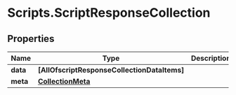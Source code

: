 # Scripts.ScriptResponseCollection

## Properties
Name | Type | Description | Notes
------------ | ------------- | ------------- | -------------
**data** | **[AllOfscriptResponseCollectionDataItems]** |  | [optional] 
**meta** | [**CollectionMeta**](CollectionMeta.md) |  | [optional] 
